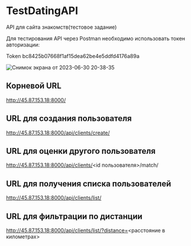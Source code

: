 # TestDatingAPI
API для сайта знакомств(тестовое задание)

Для тестирования API через Postman необходимо использовать токен авторизации:

Token bc8425b07668f1af15dea62be4e5ddfd4176a89a

![Снимок экрана от 2023-06-30 20-38-35](https://github.com/komediantto/TestDatingAPI/assets/62796239/2a92ba8b-41b9-4b48-a658-f3a2c679516f)


## Корневой URL
http://45.87.153.18:8000/

## URL для создания пользователя

http://45.87.153.18:8000/api/clients/create/

## URL для оценки другого пользователя

http://45.87.153.18:8000/api/clients/<id пользователя>/match/

## URL для получения списка пользователей

http://45.87.153.18:8000/api/clients/list/

## URL для фильтрации по дистанции

http://45.87.153.18:8000/api/clients/list/?distance=<расстояние в километрах>
